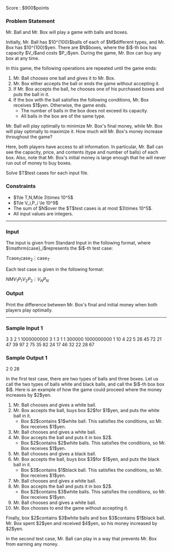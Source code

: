 
<div>

<span>

<span>

<p>
Score : $900$points
</p>

<div>

<section>

### **Problem Statement**

<p>
Mr. Ball and Mr. Box will play a game with balls and boxes.
</p>

<p>
Initially, Mr. Ball has $10^{100}$balls of each of $M$different types, and Mr. Box has $10^{100}$yen.
There are $N$boxes, where the $i$-th box has capacity $V_i$and costs $P_i$yen. During the game, Mr. Box can buy any box at any time.
</p>

<p>
In this game, the following operations are repeated until the game ends:
</p>

<ol>

<li>
Mr. Ball chooses one ball and gives it to Mr. Box.
</li>

<li>
Mr. Box either accepts the ball or ends the game without accepting it.
</li>

<li>
If Mr. Box accepts the ball, he chooses one of his purchased boxes and puts the ball in it.
</li>

<li>
If the box with the ball satisfies the following conditions, Mr. Box receives $1$yen. Otherwise, the game ends.
<ul>

<li>
The number of balls in the box does not exceed its capacity.
</li>

<li>
All balls in the box are of the same type.
</li>

</ul>

</li>

</ol>

<p>
Mr. Ball will play optimally to minimize Mr. Box's final money, while Mr. Box will play optimally to maximize it.
How much will Mr. Box's money increase throughout the game?
</p>

<p>
Here, both players have access to all information. In particular, Mr. Ball can see the capacity, price, and contents (type and number of balls) of each box.
Also, note that Mr. Box's initial money is large enough that he will never run out of money to buy boxes.
</p>

<p>
Solve $T$test cases for each input file.
</p>

</section>

</div>

<div>

<section>

### **Constraints**

<ul>

<li>
$1\le T,N,M\le 3\times 10^5$
</li>

<li>
$1\le V_i,P_i \le 10^9$
</li>

<li>
The sum of $N$over the $T$test cases is at most $3\times 10^5$.
</li>

<li>
All input values are integers.
</li>

</ul>

</section>

</div>

---

<div>

<div>

<section>

### **Input**

<p>
The input is given from Standard Input in the following format, where $\mathrm{case}_i$represents the $i$-th test case:
</p>

<div>

$T$$\mathrm{case}_1$$\mathrm{case}_2$$\vdots$$\mathrm{case}_T$
</div>

<p>
Each test case is given in the following format:
</p>

<div>

$N$$M$$V_1$$P_1$$V_2$$P_2$$\vdots$$V_N$$P_N$
</div>

</section>

</div>

<div>

<section>

### **Output**

<p>
Print the difference between Mr. Box's final and initial money when both players play optimally.
</p>

</section>

</div>

</div>

---

<div>

<section>

### **Sample Input 1**

<div>

3
3 2
1 1000000000
3 1
3 1
1 300000
1000000000 1
10 4
22 5
26 45
72 21
47 39
97 2
75 35
82 24
17 46
32 22
28 67

</div>

</section>

</div>

<div>

<section>

### **Sample Output 1**

<div>

2
0
28

</div>

<p>
In the first test case, there are two types of balls and three boxes.
Let us call the two types of balls white and black balls, and call the $i$-th box box $i$.
Here is an example of how the game could proceed where the money increases by $2$yen.
</p>

<ol>

<li>
Mr. Ball chooses and gives a white ball.
</li>

<li>
Mr. Box accepts the ball, buys box $2$for $1$yen, and puts the white ball in it.
<ul>

<li>
Box $2$contains $1$white ball. This satisfies the conditions, so Mr. Box receives $1$yen.
</li>

</ul>

</li>

<li>
Mr. Ball chooses and gives a white ball.
</li>

<li>
Mr. Box accepts the ball and puts it in box $2$.
<ul>

<li>
Box $2$contains $2$white balls. This satisfies the conditions, so Mr. Box receives $1$yen.
</li>

</ul>

</li>

<li>
Mr. Ball chooses and gives a black ball.
</li>

<li>
Mr. Box accepts the ball, buys box $3$for $1$yen, and puts the black ball in it.
<ul>

<li>
Box $3$contains $1$black ball. This satisfies the conditions, so Mr. Box receives $1$yen.
</li>

</ul>

</li>

<li>
Mr. Ball chooses and gives a white ball.
</li>

<li>
Mr. Box accepts the ball and puts it in box $2$.
<ul>

<li>
Box $2$contains $3$white balls. This satisfies the conditions, so Mr. Box receives $1$yen.
</li>

</ul>

</li>

<li>
Mr. Ball chooses and gives a white ball.
</li>

<li>
Mr. Box chooses to end the game without accepting it.
</li>

</ol>

<p>
Finally, box $2$contains $3$white balls and box $3$contains $1$black ball.
Mr. Box spent $2$yen and received $4$yen, so his money increased by $2$yen.
</p>

<p>
In the second test case, Mr. Ball can play in a way that prevents Mr. Box from earning any money.
</p>

</section>

</div>

</span>

</span>

</div>
